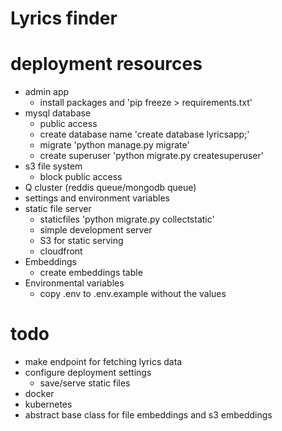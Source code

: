 # Lyrics finder

# deployment resources
- admin app
    - install packages and 'pip freeze > requirements.txt'
- mysql database
    - public access
    - create database name 'create database lyricsapp;'
    - migrate 'python manage.py migrate'
    - create superuser 'python migrate.py createsuperuser'
- s3 file system
    - block public access
- Q cluster (reddis queue/mongodb queue)
- settings and environment variables
- static file server
    - staticfiles 'python migrate.py collectstatic'
    - simple development server
    - S3 for static serving
    - cloudfront
- Embeddings
    - create embeddings table
- Environmental variables
    - copy .env to .env.example without the values

# todo
- make endpoint for fetching lyrics data
- configure deployment settings
    - save/serve static files
- docker
- kubernetes
- abstract base class for file embeddings and s3 embeddings